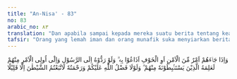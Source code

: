```yaml
---
title: "An-Nisa' - 83"
no: 83
arabic_no: ٨٣
translation: "Dan apabila sampai kepada mereka suatu berita tentang keamanan ataupun ketakutan, mereka (langsung) menyiarkannya. (Padahal) apabila mereka menyerahkannya kepada Rasul dan Ulil Amri di antara mereka, tentulah orang-orang yang ingin mengetahui kebenarannya (akan dapat) mengetahuinya (secara resmi) dari mereka (Rasul dan Ulil Amri). Sekiranya bukan karena karunia dan rahmat Allah kepadamu, tentulah kamu mengikuti setan, kecuali sebagian kecil saja (di antara kamu)."
tafsir: "Orang yang lemah iman dan orang munafik suka menyiarkan berita-berita yang mereka ketahui terutama dalam keadaan perang yaitu berita-berita yang dibocorkan dari pihak markas tentara, tentang rahasia peperangan, dalam negeri atau luar negeri yang tidak wajar diketahui oleh khalayak umum.\n\nMaksud mereka menyiarkan berita-berita itu adalah untuk mengacaukan keadaan. Tetapi kalau mereka bermaksud baik dan mereka mengembalikan berita itu kepada Rasul sebagai pimpinan tertinggi atau mereka kembalikan kepada ulil amri yaitu pemimpin dan orang-orang pemerintahan tentulah mereka akan mengetahui persoalan berita yang sebenarnya; mereka akan mendapat keterangan dari pemimpin dan orang pemerintahan. Dengan demikian keamanan umum tidak sempat terganggu.\n\nMasyarakat akan terpengaruh oleh orang yang menyiarkan berita secara provokatif, kecuali orang yang kuat imannya yang selamat dari berita provokasi tersebut. Dengan rahmat dan karunia Allah kaum Muslimin terpelihara dari perangkap semacam itu karena mereka patuh pada Allah dan Rasul, serta mengembalikan segala urusan kepada pimpinan yang dipercayai."
---
```

وَاِذَا جَاۤءَهُمْ اَمْرٌ مِّنَ الْاَمْنِ اَوِ الْخَوْفِ اَذَاعُوْا بِهٖ ۗ وَلَوْ رَدُّوْهُ اِلَى الرَّسُوْلِ وَاِلٰٓى اُولِى الْاَمْرِ مِنْهُمْ لَعَلِمَهُ الَّذِيْنَ يَسْتَنْۢبِطُوْنَهٗ مِنْهُمْ ۗ وَلَوْلَا فَضْلُ اللّٰهِ عَلَيْكُمْ وَرَحْمَتُهٗ لَاتَّبَعْتُمُ الشَّيْطٰنَ اِلَّا قَلِيْلًا 